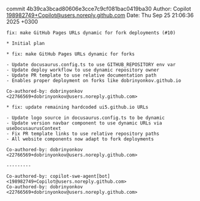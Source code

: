 commit 4b39ca3bcad80606e3cce7c9cf081bac0419ba30
Author: Copilot <198982749+Copilot@users.noreply.github.com>
Date:   Thu Sep 25 21:06:36 2025 +0300

    fix: make GitHub Pages URLs dynamic for fork deployments (#10)
    
    * Initial plan
    
    * fix: make GitHub Pages URLs dynamic for forks
    
    - Update docusaurus.config.ts to use GITHUB_REPOSITORY env var
    - Update deploy workflow to use dynamic repository owner
    - Update PR template to use relative documentation path
    - Enables proper deployment on forks like dobrinyonkov.github.io
    
    Co-authored-by: dobrinyonkov <22766569+dobrinyonkov@users.noreply.github.com>
    
    * fix: update remaining hardcoded ui5.github.io URLs
    
    - Update logo source in docusaurus.config.ts to be dynamic
    - Update version navbar component to use dynamic URLs via useDocusaurusContext
    - Fix PR template links to use relative repository paths
    - All website components now adapt to fork deployments
    
    Co-authored-by: dobrinyonkov <22766569+dobrinyonkov@users.noreply.github.com>
    
    ---------
    
    Co-authored-by: copilot-swe-agent[bot] <198982749+Copilot@users.noreply.github.com>
    Co-authored-by: dobrinyonkov <22766569+dobrinyonkov@users.noreply.github.com>
